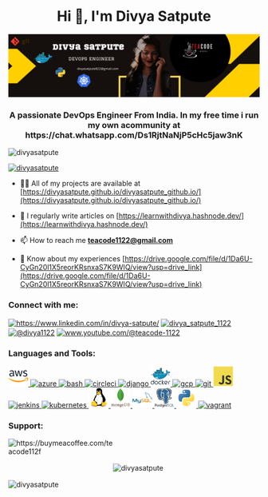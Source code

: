 <h1 align="center">Hi 👋, I'm Divya Satpute</h1>
<div align="center"> <img src="https://github.com/divyasatpute/divyasatpute/blob/main/Aaron%20Loeb.png"> </div>
<h3 align="center">A passionate DevOps Engineer From India. In my free time i run my own acommunity at https://chat.whatsapp.com/Ds1RjtNaNjP5cHc5jaw3nK</h3>

<p align="left"> <img src="https://komarev.com/ghpvc/?username=divyasatpute&label=Profile%20views&color=0e75b6&style=flat" alt="divyasatpute" /> </p>

<p align="left"> <a href="https://github.com/ryo-ma/github-profile-trophy"><img src="https://github-profile-trophy.vercel.app/?username=divyasatpute" alt="divyasatpute" /></a> </p>

- 👨‍💻 All of my projects are available at [https://divyasatpute.github.io/divyasatpute_github.io/](https://divyasatpute.github.io/divyasatpute_github.io/)

- 📝 I regularly write articles on [https://learnwithdivya.hashnode.dev/](https://learnwithdivya.hashnode.dev/)

- 📫 How to reach me **teacode1122@gmail.com**

- 📄 Know about my experiences [https://drive.google.com/file/d/1Da6U-CyGn20l1X5reorKRsnxaS7K9WIQ/view?usp=drive_link](https://drive.google.com/file/d/1Da6U-CyGn20l1X5reorKRsnxaS7K9WIQ/view?usp=drive_link)

<h3 align="left">Connect with me:</h3>
<p align="left">
<a href="https://www.linkedin.com/in/divya-satpute?utm_source=share&utm_campaign=share_via&utm_content=profile&utm_medium=android_app" target="blank"><img align="center" src="https://raw.githubusercontent.com/rahuldkjain/github-profile-readme-generator/master/src/images/icons/Social/linked-in-alt.svg" alt="https://www.linkedin.com/in/divya-satpute/" height="30" width="40" /></a>
<a href="https://instagram.com/divya_satpute_1122" target="blank"><img align="center" src="https://raw.githubusercontent.com/rahuldkjain/github-profile-readme-generator/master/src/images/icons/Social/instagram.svg" alt="divya_satpute_1122" height="30" width="40" /></a>
<a href="https://hashnode.com/@divya1122" target="blank"><img align="center" src="https://raw.githubusercontent.com/rahuldkjain/github-profile-readme-generator/master/src/images/icons/Social/hashnode.svg" alt="@divya1122" height="30" width="40" /></a>
<a href="https://youtube.com/@teacode-1122?si=Zedl9euVntwRjOiR" target="blank"><img align="center" src="https://raw.githubusercontent.com/rahuldkjain/github-profile-readme-generator/master/src/images/icons/Social/youtube.svg" alt="www.youtube.com/@teacode-1122" height="30" width="40" /></a>
</p>

<h3 align="left">Languages and Tools:</h3>
<p align="left"> <a href="https://aws.amazon.com" target="_blank" rel="noreferrer"> <img src="https://raw.githubusercontent.com/devicons/devicon/master/icons/amazonwebservices/amazonwebservices-original-wordmark.svg" alt="aws" width="40" height="40"/> </a> <a href="https://azure.microsoft.com/en-in/" target="_blank" rel="noreferrer"> <img src="https://www.vectorlogo.zone/logos/microsoft_azure/microsoft_azure-icon.svg" alt="azure" width="40" height="40"/> </a> <a href="https://www.gnu.org/software/bash/" target="_blank" rel="noreferrer"> <img src="https://www.vectorlogo.zone/logos/gnu_bash/gnu_bash-icon.svg" alt="bash" width="40" height="40"/> </a> <a href="https://circleci.com" target="_blank" rel="noreferrer"> <img src="https://www.vectorlogo.zone/logos/circleci/circleci-icon.svg" alt="circleci" width="40" height="40"/> </a> <a href="https://www.djangoproject.com/" target="_blank" rel="noreferrer"> <img src="https://cdn.worldvectorlogo.com/logos/django.svg" alt="django" width="40" height="40"/> </a> <a href="https://www.docker.com/" target="_blank" rel="noreferrer"> <img src="https://raw.githubusercontent.com/devicons/devicon/master/icons/docker/docker-original-wordmark.svg" alt="docker" width="40" height="40"/> </a> <a href="https://cloud.google.com" target="_blank" rel="noreferrer"> <img src="https://www.vectorlogo.zone/logos/google_cloud/google_cloud-icon.svg" alt="gcp" width="40" height="40"/> </a> <a href="https://git-scm.com/" target="_blank" rel="noreferrer"> <img src="https://www.vectorlogo.zone/logos/git-scm/git-scm-icon.svg" alt="git" width="40" height="40"/> </a> <a href="https://developer.mozilla.org/en-US/docs/Web/JavaScript" target="_blank" rel="noreferrer"> <img src="https://raw.githubusercontent.com/devicons/devicon/master/icons/javascript/javascript-original.svg" alt="javascript" width="40" height="40"/> </a> <a href="https://www.jenkins.io" target="_blank" rel="noreferrer"> <img src="https://www.vectorlogo.zone/logos/jenkins/jenkins-icon.svg" alt="jenkins" width="40" height="40"/> </a> <a href="https://kubernetes.io" target="_blank" rel="noreferrer"> <img src="https://www.vectorlogo.zone/logos/kubernetes/kubernetes-icon.svg" alt="kubernetes" width="40" height="40"/> </a> <a href="https://www.linux.org/" target="_blank" rel="noreferrer"> <img src="https://raw.githubusercontent.com/devicons/devicon/master/icons/linux/linux-original.svg" alt="linux" width="40" height="40"/> </a> <a href="https://www.mongodb.com/" target="_blank" rel="noreferrer"> <img src="https://raw.githubusercontent.com/devicons/devicon/master/icons/mongodb/mongodb-original-wordmark.svg" alt="mongodb" width="40" height="40"/> </a> <a href="https://www.mysql.com/" target="_blank" rel="noreferrer"> <img src="https://raw.githubusercontent.com/devicons/devicon/master/icons/mysql/mysql-original-wordmark.svg" alt="mysql" width="40" height="40"/> </a> <a href="https://www.postgresql.org" target="_blank" rel="noreferrer"> <img src="https://raw.githubusercontent.com/devicons/devicon/master/icons/postgresql/postgresql-original-wordmark.svg" alt="postgresql" width="40" height="40"/> </a> <a href="https://www.python.org" target="_blank" rel="noreferrer"> <img src="https://raw.githubusercontent.com/devicons/devicon/master/icons/python/python-original.svg" alt="python" width="40" height="40"/> </a> <a href="https://www.vagrantup.com/" target="_blank" rel="noreferrer"> <img src="https://www.vectorlogo.zone/logos/vagrantup/vagrantup-icon.svg" alt="vagrant" width="40" height="40"/> </a> </p>

<h3 align="left">Support:</h3>
<p><a href="https://www.buymeacoffee.com/https://buymeacoffee.com/teacode112f"> <img align="left" src="https://cdn.buymeacoffee.com/buttons/v2/default-yellow.png" height="50" width="210" alt="https://buymeacoffee.com/teacode112f" /></a></p><br><br>

<p><img align="center" src="https://github-readme-stats.vercel.app/api/top-langs?username=divyasatpute&show_icons=true&locale=en&layout=compact" alt="divyasatpute" /></p>

<p><img align="center" src="https://github-readme-streak-stats.herokuapp.com/?user=divyasatpute&" alt="divyasatpute" /></p>
